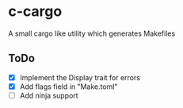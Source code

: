 # c-cargo
A small cargo like utility which generates Makefiles

## ToDo
 * [x] Implement the Display trait for errors
 * [X] Add flags field in "Make.toml"
 * [ ] Add ninja support
